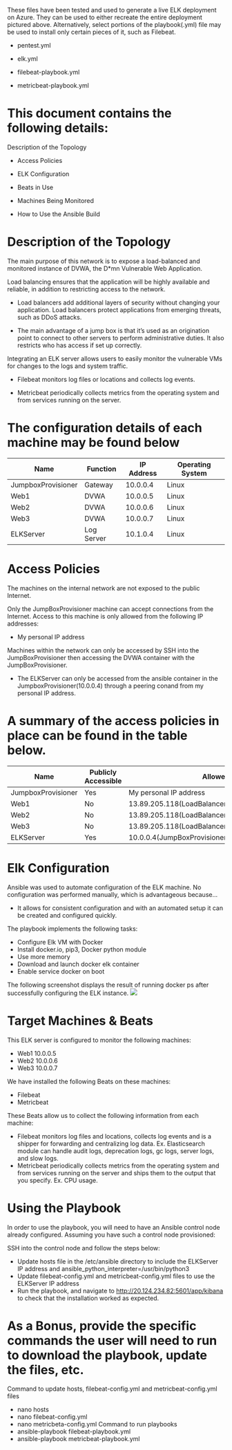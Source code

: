 
These files have been tested and used to generate a live ELK deployment on Azure. They can be used to either recreate the entire deployment pictured above. Alternatively, select portions of the playbook(.yml) file may be used to install only certain pieces of it, such as Filebeat.

* pentest.yml

* elk.yml

* filebeat-playbook.yml

* metricbeat-playbook.yml
# This document contains the following details:
Description of the Topology

* Access Policies

* ELK Configuration

* Beats in Use

* Machines Being Monitored

* How to Use the Ansible Build
# Description of the Topology
The main purpose of this network is to expose a load-balanced and monitored instance of DVWA, the D*mn Vulnerable Web Application.

Load balancing ensures that the application will be highly available and reliable, in addition to restricting access to the network.

* Load balancers add additional layers of security without changing your application. Load balancers protect applications from emerging threats, such as DDoS attacks.

* The main advantage of a jump box is that it’s used as an origination point to connect to other servers to perform administrative duties. It also restricts who has access if set up correctly.   

Integrating an ELK server allows users to easily monitor the vulnerable VMs for changes to the logs and system traffic.

* Filebeat monitors log files or locations and collects log events.

* Metricbeat periodically collects metrics from the operating system and from services running on the server.

# The configuration details of each machine may be found below
|Name|Function|IP Address|Operating System|
|----|--------|----------|-----------------|
|JumpboxProvisioner|Gateway|10.0.0.4|Linux|
|Web1|DVWA|10.0.0.5|Linux|
|Web2|DVWA|10.0.0.6|Linux|
|Web3|DVWA|10.0.0.7|Linux|
|ELKServer|Log Server|10.1.0.4|Linux|

# Access Policies
The machines on the internal network are not exposed to the public Internet.

Only the JumpBoxProvisioner machine can accept connections from the Internet. Access to this machine is only allowed from the following IP addresses:
* My personal IP address

Machines within the network can only be accessed by SSH into the JumpBoxProvisioner then accessing the DVWA container with the JumpBoxProvisioner.
* The ELKServer can only be accessed from the ansible container in the JumpboxProvisioner(10.0.0.4) through a peering conand from my personal IP address. 

# A summary of the access policies in place can be found in the table below.
|Name|Publicly Accessible|Allowed IP Addresses|
|----|-------------------|-------------------|
|JumpboxProvisioner|Yes|My personal IP address|
|Web1|No|13.89.205.118(LoadBalancerClass),10.0.0.4(JumpBoxProvisioner)|
|Web2|No|13.89.205.118(LoadBalancerClass),10.0.0.4(JumpBoxProvisioner)|
|Web3|No|13.89.205.118(LoadBalancerClass),10.0.0.4(JumpBoxProvisioner)|
|ELKServer|Yes|10.0.0.4(JumpBoxProvisioner),My personal IP address|

# Elk Configuration
Ansible was used to automate configuration of the ELK machine. No configuration was performed manually, which is advantageous because...
* It allows for consistent configuration and with an automated setup it can be created and configured quickly.

The playbook implements the following tasks:
* Configure Elk VM with Docker
* Install docker.io, pip3, Docker python module
* Use more memory
* Download and launch docker elk container
* Enable service docker on boot

The following screenshot displays the result of running docker ps after successfully configuring the ELK instance.
![](Images/ScreenShotCapture)

# Target Machines & Beats
This ELK server is configured to monitor the following machines:
* Web1 10.0.0.5
* Web2 10.0.0.6
* Web3 10.0.0.7

We have installed the following Beats on these machines:
* Filebeat
* Metricbeat

These Beats allow us to collect the following information from each machine:
* Filebeat monitors log files and locations, collects log events and is a shipper for forwarding and centralizing log data. Ex. Elasticsearch module can handle audit logs, deprecation logs, gc logs, server logs, and slow logs.
* Metricbeat periodically collects metrics from the operating system and from services running on the server  and ships them to the output that you specify. Ex. CPU usage.
# Using the Playbook
In order to use the playbook, you will need to have an Ansible control node already configured. Assuming you have such a control node provisioned:

SSH into the control node and follow the steps below:
* Update hosts file in the /etc/ansible directory to include the ELKServer IP address and ansible_python_interpreter=/usr/bin/python3
* Update filebeat-config.yml and metricbeat-config.yml files to use the ELKServer IP address  
* Run the playbook, and navigate to http://20.124.234.82:5601/app/kibana to check that the installation worked as expected.

# As a Bonus, provide the specific commands the user will need to run to download the playbook, update the files, etc.

Command to update hosts, filebeat-config.yml and metricbeat-config.yml files
* nano hosts
* nano filebeat-config.yml
* nano metricbeta-config.yml
Command to run playbooks
* ansible-playbook filebeat-playbook.yml
* ansible-playbook metricbeat-playbook.yml	
